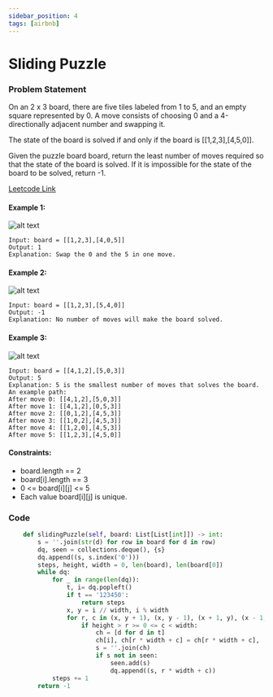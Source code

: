 ```yaml
---
sidebar_position: 4
tags: [airbnb]
---
```


# Sliding Puzzle

### Problem Statement

On an 2 x 3 board, there are five tiles labeled from 1 to 5, and an empty square represented by 0. A move consists of choosing 0 and a 4-directionally adjacent number and swapping it.

The state of the board is solved if and only if the board is [[1,2,3],[4,5,0]].

Given the puzzle board board, return the least number of moves required so that the state of the board is solved. If it is impossible for the state of the board to be solved, return -1.

[Leetcode Link](https://leetcode.com/problems/sliding-puzzle/)

#### Example 1:

![alt text](https://assets.leetcode.com/uploads/2021/06/29/slide1-grid.jpg)

```
Input: board = [[1,2,3],[4,0,5]]
Output: 1
Explanation: Swap the 0 and the 5 in one move.
```

#### Example 2:

![alt text](https://assets.leetcode.com/uploads/2021/06/29/slide2-grid.jpg)

```
Input: board = [[1,2,3],[5,4,0]]
Output: -1
Explanation: No number of moves will make the board solved.
```

#### Example 3:

![alt text](https://assets.leetcode.com/uploads/2021/06/29/slide3-grid.jpg)

```
Input: board = [[4,1,2],[5,0,3]]
Output: 5
Explanation: 5 is the smallest number of moves that solves the board.
An example path:
After move 0: [[4,1,2],[5,0,3]]
After move 1: [[4,1,2],[0,5,3]]
After move 2: [[0,1,2],[4,5,3]]
After move 3: [[1,0,2],[4,5,3]]
After move 4: [[1,2,0],[4,5,3]]
After move 5: [[1,2,3],[4,5,0]]
```

#### Constraints:

- board.length == 2
- board[i].length == 3
- 0 <= board[i][j] <= 5
- Each value board[i][j] is unique.

### Code

```python title="Python"
    def slidingPuzzle(self, board: List[List[int]]) -> int:
        s = ''.join(str(d) for row in board for d in row)
        dq, seen = collections.deque(), {s}
        dq.append((s, s.index('0')))
        steps, height, width = 0, len(board), len(board[0])
        while dq:
            for _ in range(len(dq)):
                t, i= dq.popleft()
                if t == '123450':
                    return steps
                x, y = i // width, i % width
                for r, c in (x, y + 1), (x, y - 1), (x + 1, y), (x - 1, y):
                    if height > r >= 0 <= c < width:
                        ch = [d for d in t]
                        ch[i], ch[r * width + c] = ch[r * width + c], '0' # swap '0' and its neighbor.
                        s = ''.join(ch)
                        if s not in seen:
                            seen.add(s)
                            dq.append((s, r * width + c))
            steps += 1
        return -1
```
